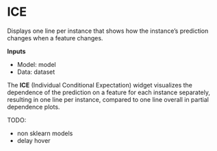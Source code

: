 ICE
===

Displays one line per instance that shows how the instance’s prediction changes when a feature changes.

**Inputs**

- Model: model
- Data: dataset

The **ICE** (Individual Conditional Expectation) widget visualizes the dependence of the prediction on a feature for each instance separately, resulting in one line per instance, compared to one line overall in partial dependence plots.


TODO:
- non sklearn models
- delay hover
